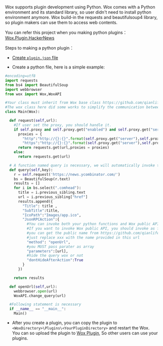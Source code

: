 Wox supports plugin development using Python. Wox comes with a Python environment and its standard library, so user didn't need to install python environment anymore.
Wox build-in the requests and beautifulsoup4 library, so plugin makers can use them to access web contents.

You can refer this project when you making python plugins：[Wox.Plugin.HackerNews](https://github.com/qianlifeng/Wox.Plugin.HackerNews)

Steps to making a python plugin：

* [Create `plugin.json` file](plugin_json.html)

* Create a python file, here is a simple example:

```python
#encoding=utf8
import requests
from bs4 import BeautifulSoup
import webbrowser
from wox import Wox,WoxAPI

#Your class must inherit from Wox base class https://github.com/qianlifeng/Wox/blob/master/PythonHome/wox.py
#The wox class here did some works to simplify the communication between Wox and python plugin.
class Main(Wox):

  def request(self,url):
    #If user set the proxy, you should handle it.
    if self.proxy and self.proxy.get("enabled") and self.proxy.get("server"):
      proxies = {
        "http":"http://{}:{}".format(self.proxy.get("server"),self.proxy.get("port")),
        "https":"http://{}:{}".format(self.proxy.get("server"),self.proxy.get("port"))}
      return requests.get(url,proxies = proxies)
    else:
      return requests.get(url)

  # A function named query is necessary, we will automatically invoke this function when user query this plugin
  def query(self,key):
    r = self.request('https://news.ycombinator.com/')
    bs = BeautifulSoup(r.text)
    results = []
    for i in bs.select(".comhead"):
      title = i.previous_sibling.text
      url = i.previous_sibling["href"]
      results.append({
        "Title": title ,
        "SubTitle":title,
        "IcoPath":"Images/app.ico",
        "JsonRPCAction":{
          #You can invoke both your python functions and Wox public APIs .
          #If you want to invoke Wox public API, you should invoke as following format: Wox.xxxx
          #you can get the public name from https://github.com/qianlifeng/Wox/blob/master/Wox.Plugin/IPublicAPI.cs,
          #just replace xxx with the name provided in this url
          "method": "openUrl",
          #you MUST pass parater as array
          "parameters":[url],
          #hide the query wox or not
          "dontHideAfterAction":True
        }
      })

    return results

  def openUrl(self,url):
    webbrowser.open(url)
    WoxAPI.change_query(url)

  #Following statement is necessary
  if __name__ == "__main__":
    Main()
```

* After you create a plugin, you can copy the plugin to `<WoxDirectory>\Plugins\<YourPluginDirectory>` and restart the Wox. You can so upload the plugin to [Wox Plugin](http://www.getwox.com/plugin),
So other users can use your plugins.
